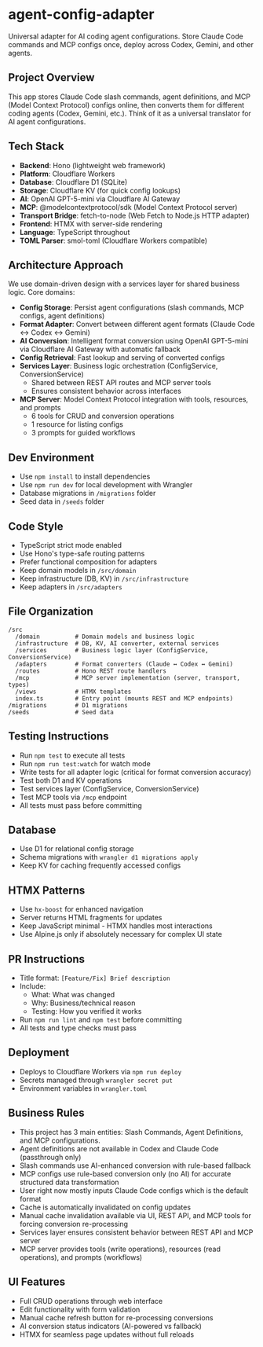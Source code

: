 # agent-config-adapter

Universal adapter for AI coding agent configurations. Store Claude Code commands and MCP configs once, deploy across Codex, Gemini, and other agents.

## Project Overview

This app stores Claude Code slash commands, agent definitions, and MCP (Model Context Protocol) configs online, then converts them for different coding agents (Codex, Gemini, etc.). Think of it as a universal translator for AI agent configurations.

## Tech Stack

- **Backend**: Hono (lightweight web framework)
- **Platform**: Cloudflare Workers
- **Database**: Cloudflare D1 (SQLite)
- **Storage**: Cloudflare KV (for quick config lookups)
- **AI**: OpenAI GPT-5-mini via Cloudflare AI Gateway
- **MCP**: @modelcontextprotocol/sdk (Model Context Protocol server)
- **Transport Bridge**: fetch-to-node (Web Fetch to Node.js HTTP adapter)
- **Frontend**: HTMX with server-side rendering
- **Language**: TypeScript throughout
- **TOML Parser**: smol-toml (Cloudflare Workers compatible)

## Architecture Approach

We use domain-driven design with a services layer for shared business logic. Core domains:
- **Config Storage**: Persist agent configurations (slash commands, MCP configs, agent definitions)
- **Format Adapter**: Convert between different agent formats (Claude Code ↔ Codex ↔ Gemini)
- **AI Conversion**: Intelligent format conversion using OpenAI GPT-5-mini via Cloudflare AI Gateway with automatic fallback
- **Config Retrieval**: Fast lookup and serving of converted configs
- **Services Layer**: Business logic orchestration (ConfigService, ConversionService)
  - Shared between REST API routes and MCP server tools
  - Ensures consistent behavior across interfaces
- **MCP Server**: Model Context Protocol integration with tools, resources, and prompts
  - 6 tools for CRUD and conversion operations
  - 1 resource for listing configs
  - 3 prompts for guided workflows

## Dev Environment

- Use `npm install` to install dependencies
- Use `npm run dev` for local development with Wrangler
- Database migrations in `/migrations` folder
- Seed data in `/seeds` folder

## Code Style

- TypeScript strict mode enabled
- Use Hono's type-safe routing patterns
- Prefer functional composition for adapters
- Keep domain models in `/src/domain`
- Keep infrastructure (DB, KV) in `/src/infrastructure`
- Keep adapters in `/src/adapters`

## File Organization

```
/src
  /domain          # Domain models and business logic
  /infrastructure  # DB, KV, AI converter, external services
  /services        # Business logic layer (ConfigService, ConversionService)
  /adapters        # Format converters (Claude ↔ Codex ↔ Gemini)
  /routes          # Hono REST route handlers
  /mcp             # MCP server implementation (server, transport, types)
  /views           # HTMX templates
  index.ts         # Entry point (mounts REST and MCP endpoints)
/migrations        # D1 migrations
/seeds             # Seed data
```

## Testing Instructions

- Run `npm test` to execute all tests
- Run `npm run test:watch` for watch mode
- Write tests for all adapter logic (critical for format conversion accuracy)
- Test both D1 and KV operations
- Test services layer (ConfigService, ConversionService)
- Test MCP tools via `/mcp` endpoint
- All tests must pass before committing

## Database

- Use D1 for relational config storage
- Schema migrations with `wrangler d1 migrations apply`
- Keep KV for caching frequently accessed configs

## HTMX Patterns

- Use `hx-boost` for enhanced navigation
- Server returns HTML fragments for updates
- Keep JavaScript minimal - HTMX handles most interactions
- Use Alpine.js only if absolutely necessary for complex UI state

## PR Instructions

- Title format: `[Feature/Fix] Brief description`
- Include:
  - What: What was changed
  - Why: Business/technical reason
  - Testing: How you verified it works
- Run `npm run lint` and `npm test` before committing
- All tests and type checks must pass

## Deployment

- Deploys to Cloudflare Workers via `npm run deploy`
- Secrets managed through `wrangler secret put`
- Environment variables in `wrangler.toml`

## Business Rules
- This project has 3 main entities: Slash Commands, Agent Definitions, and MCP configurations.
- Agent definitions are not available in Codex and Claude Code (passthrough only)
- Slash commands use AI-enhanced conversion with rule-based fallback
- MCP configs use rule-based conversion only (no AI) for accurate structured data transformation
- User right now mostly inputs Claude Code configs which is the default format
- Cache is automatically invalidated on config updates
- Manual cache invalidation available via UI, REST API, and MCP tools for forcing conversion re-processing
- Services layer ensures consistent behavior between REST API and MCP server
- MCP server provides tools (write operations), resources (read operations), and prompts (workflows)

## UI Features
- Full CRUD operations through web interface
- Edit functionality with form validation
- Manual cache refresh button for re-processing conversions
- AI conversion status indicators (AI-powered vs fallback)
- HTMX for seamless page updates without full reloads
